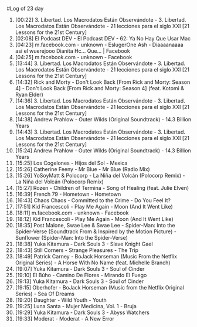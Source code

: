 #Log of 23 day

1. [00:22] 3. Libertad. Los Macrodatos Están Observándote - 3. Libertad. Los Macrodatos Están Observándote - 21 lecciones para el siglo XXI [21 Lessons for the 21st Century]
1. [02:08] El Podcast DEV - El Podcast DEV - 62: Ya No Hay Que Usar Mac
1. [04:23] m.facebook.com - unknown - EslugerOne Ash - Diaaaanaaaa así el wuerejooo Dianita Hc... Que... | Facebook
1. [04:25] m.facebook.com - unknown - Facebook
1. [13:44] 3. Libertad. Los Macrodatos Están Observándote - 3. Libertad. Los Macrodatos Están Observándote - 21 lecciones para el siglo XXI [21 Lessons for the 21st Century]
1. [14:32] Rick and Morty - Don't Look Back [From Rick and Morty: Season 4] - Don't Look Back [From Rick and Morty: Season 4] (feat. Kotomi & Ryan Elder)
1. [14:36] 3. Libertad. Los Macrodatos Están Observándote - 3. Libertad. Los Macrodatos Están Observándote - 21 lecciones para el siglo XXI [21 Lessons for the 21st Century]
1. [14:38] Andrew Prahlow - Outer Wilds (Original Soundtrack) - 14.3 Billion Years
1. [14:43] 3. Libertad. Los Macrodatos Están Observándote - 3. Libertad. Los Macrodatos Están Observándote - 21 lecciones para el siglo XXI [21 Lessons for the 21st Century]
1. [15:24] Andrew Prahlow - Outer Wilds (Original Soundtrack) - 14.3 Billion Years
1. [15:25] Los Cogelones - Hijos del Sol - Mexica
1. [15:26] Catherine Feeny - Mr Blue - Mr Blue (Radio Mix)
1. [15:26] YoSoyMatt & Polocorp - La Niña del Volcán (Polocorp Remix) - La Niña del Volcán (Polocorp Remix)
1. [15:27] Rozen - Children of Termina - Song of Healing (feat. Julie Elven)
1. [16:39] French 79 - Hometown - Hometown
1. [16:43] Chaos Chaos - Committed to the Crime - Do You Feel It?
1. [17:51] Kid Francescoli - Play Me Again - Moon (And It Went Like)
1. [18:11] m.facebook.com - unknown - Facebook
1. [18:12] Kid Francescoli - Play Me Again - Moon (And It Went Like)
1. [18:35] Post Malone, Swae Lee & Swae Lee - Spider-Man: Into the Spider-Verse (Soundtrack From & Inspired by the Motion Picture) - Sunflower (Spider-Man: Into the Spider-Verse)
1. [18:38] Yuka Kitamura - Dark Souls 3 - Slave Knight Gael
1. [18:43] Still Corners - Strange Pleasures - The Trip
1. [18:49] Patrick Carney - BoJack Horseman (Music From the Netflix Original Series) - A Horse With No Name (feat. Michelle Branch)
1. [19:07] Yuka Kitamura - Dark Souls 3 - Soul of Cinder
1. [19:10] El Búho - Camino De Flores - Mirando El Fuego
1. [19:13] Yuka Kitamura - Dark Souls 3 - Soul of Cinder
1. [19:15] Oberhofer - BoJack Horseman (Music from the Netflix Original Series) - Sea Of Dreams
1. [19:20] Daughter - Wild Youth - Youth
1. [19:25] Luna Santa - Mujer Medicina, Vol. 1 - Bruja
1. [19:29] Yuka Kitamura - Dark Souls 3 - Abyss Watchers
1. [19:33] Moderat - Moderat - A New Error
